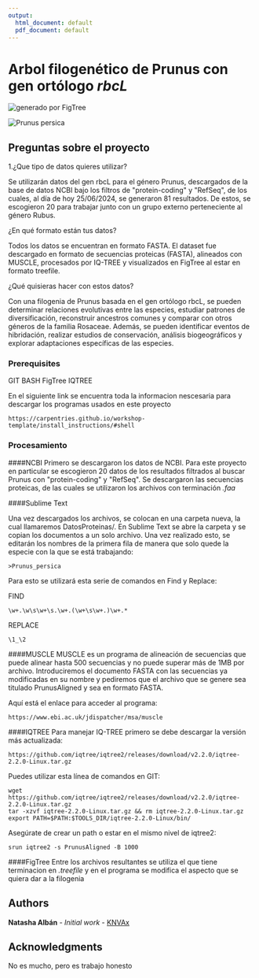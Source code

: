 ```yaml
---
output:
  html_document: default
  pdf_document: default
---
```


# Arbol filogenético de Prunus con gen ortólogo *rbcL*

![generado por FigTree](C:\Users\Usuario\Desktop\proyectofinal24\Imag.png?raw=true "Filogenia")

![*Prunus persica*](https://upload.wikimedia.org/wikipedia/commons/d/de/Illustration_Prunus_persica0.jpg)


## Preguntas sobre el proyecto


1.¿Que tipo de datos quieres utilizar?

Se utilizarán datos del gen rbcL para el género Prunus, descargados de la base de datos NCBI bajo los filtros de "protein-coding" y "RefSeq", de los cuales, al día de hoy 25/06/2024, se generaron 81 resultados. De estos, se escogieron 20 para trabajar junto con un grupo externo perteneciente al género Rubus.

¿En qué formato están tus datos?

Todos los datos se encuentran en formato FASTA. El dataset fue descargado en formato de secuencias proteicas (FASTA), alineados con MUSCLE, procesados por IQ-TREE y visualizados en FigTree al estar en formato treefile.

¿Qué quisieras hacer con estos datos?

Con una filogenia de Prunus basada en el gen ortólogo rbcL, se pueden determinar relaciones evolutivas entre las especies, estudiar patrones de diversificación, reconstruir ancestros comunes y comparar con otros géneros de la familia Rosaceae. Además, se pueden identificar eventos de hibridación, realizar estudios de conservación, análisis biogeográficos y explorar adaptaciones específicas de las especies.

### Prerequisites

GIT BASH
FigTree
IQTREE

En el siguiente link se encuentra toda la informacion nescesaria para descargar los programas usados en este proyecto
```
https://carpentries.github.io/workshop-template/install_instructions/#shell
```

### Procesamiento 

####NCBI
Primero se descargaron los datos de NCBI. Para este proyecto en particular se escogieron 20 datos de los resultados filtrados al buscar Prunus con "protein-coding" y "RefSeq". Se descargaron las secuencias proteicas, de las cuales se utilizaron los archivos con terminación *.faa* 

####Sublime Text

Una vez descargados los archivos, se colocan en una carpeta nueva, la cual llamaremos DatosProteinas/. En Sublime Text se abre la carpeta y se copian los documentos a un solo archivo. Una vez realizado esto, se editarán los nombres de la primera fila de manera que solo quede la especie con la que se está trabajando:

```
>Prunus_persica
```

Para esto se utilizará esta serie de comandos en Find y Replace:

FIND
```
\w+.\w\s\w+\s.\w+.(\w+\s\w+.)\w+.*
```
REPLACE
```
\1_\2
```
####MUSCLE
MUSCLE es un programa de alineación de secuencias que puede alinear hasta 500 secuencias y no puede superar más de 1MB por archivo. Introduciremos el documento FASTA con las secuencias ya modificadas en su nombre y pediremos que el archivo que se genere sea titulado PrunusAligned y sea en formato FASTA.

Aquí está el enlace para acceder al programa:
```
https://www.ebi.ac.uk/jdispatcher/msa/muscle
```
####IQTREE
Para manejar IQ-TREE primero se debe descargar la versión más actualizada:
```
https://github.com/iqtree/iqtree2/releases/download/v2.2.0/iqtree-2.2.0-Linux.tar.gz
```
Puedes utilizar esta línea de comandos en GIT:

```
wget https://github.com/iqtree/iqtree2/releases/download/v2.2.0/iqtree-2.2.0-Linux.tar.gz
tar -xzvf iqtree-2.2.0-Linux.tar.gz && rm iqtree-2.2.0-Linux.tar.gz
export PATH=$PATH:$TOOLS_DIR/iqtree-2.2.0-Linux/bin/
```

Asegúrate de crear un path o estar en el mismo nivel de iqtree2:

```
srun iqtree2 -s PrunusAligned -B 1000
```
####FigTree
Entre los archivos resultantes se utiliza el que tiene terminacion en *.treefile* y en el programa se modifica el aspecto que se quiera dar a la filogenia



## Authors

**Natasha Albán** - *Initial work* - [KNVAx]( https://github.com/KNVAx)


## Acknowledgments

No es mucho, pero es trabajo honesto 

